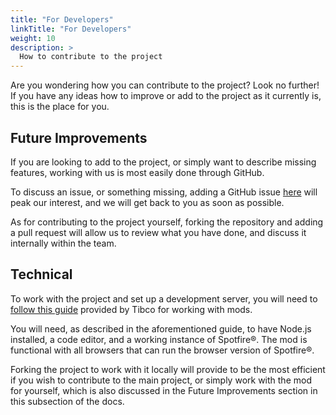 ```yaml
---
title: "For Developers"
linkTitle: "For Developers"
weight: 10
description: >
  How to contribute to the project
---
```


Are you wondering how you can contribute to the project? Look no further! If you have any ideas how to improve or add to the project as it currently is, this is the place for you.

## Future Improvements

If you are looking to add to the project, or simply want to describe missing features, working with us is most easily done through GitHub.

To discuss an issue, or something missing, adding a GitHub issue [here](https://github.com/Donut-Mod-Team/donut-mod/issues) will peak our interest, and we will get back to you as soon as possible.

As for contributing to the project yourself, forking the repository and adding a pull request will allow us to review what you have done, and discuss it internally within the team.

## Technical

To work with the project and set up a development server, you will need to [follow this guide](https://tibcosoftware.github.io/spotfire-mods/docs/getting-started/) provided by Tibco for working with mods. 

You will need, as described in the aforementioned guide, to have Node.js installed, a code editor, and a working instance of Spotfire®. The mod is functional with all browsers that can run the browser version of Spotfire®.

Forking the project to work with it locally will provide to be the most efficient if you wish to contribute to the main project, or simply work with the mod for yourself, which is also discussed in the Future Improvements section in this subsection of the docs. 